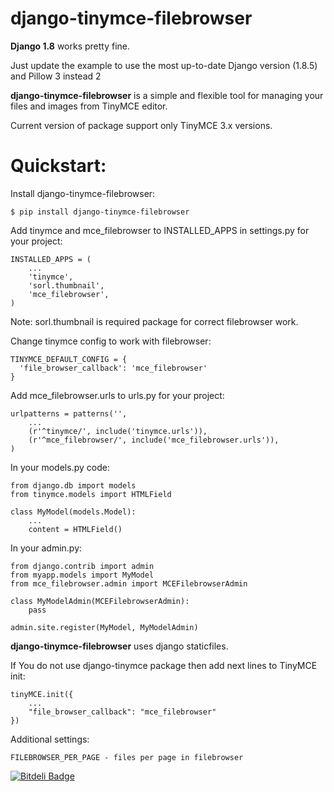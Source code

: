 django-tinymce-filebrowser
===

**Django 1.8** works pretty fine.

Just update the example to use the most up-to-date Django version (1.8.5) and Pillow 3 instead 2

**django-tinymce-filebrowser** is a simple and flexible tool for managing your files and images from TinyMCE editor.

Current version of package support only TinyMCE 3.x versions.

Quickstart:
===

Install django-tinymce-filebrowser:

    $ pip install django-tinymce-filebrowser

Add tinymce and mce_filebrowser to INSTALLED_APPS in settings.py for your project:

    INSTALLED_APPS = (
        ...
        'tinymce',
        'sorl.thumbnail',
        'mce_filebrowser',
    )

Note: sorl.thumbnail is required package for correct filebrowser work.
    
Change tinymce config to work with filebrowser:

    TINYMCE_DEFAULT_CONFIG = {
      'file_browser_callback': 'mce_filebrowser'
    }

Add mce_filebrowser.urls to urls.py for your project:

    urlpatterns = patterns('',
        ...
        (r'^tinymce/', include('tinymce.urls')),
        (r'^mce_filebrowser/', include('mce_filebrowser.urls')),
    )

In your models.py code:

    from django.db import models
    from tinymce.models import HTMLField

    class MyModel(models.Model):
        ...
        content = HTMLField()
        
In your admin.py:

    from django.contrib import admin
    from myapp.models import MyModel
    from mce_filebrowser.admin import MCEFilebrowserAdmin

    class MyModelAdmin(MCEFilebrowserAdmin):
        pass

    admin.site.register(MyModel, MyModelAdmin)

**django-tinymce-filebrowser** uses django staticfiles.


If You do not use django-tinymce package then add next lines to TinyMCE init:

    tinyMCE.init({
        ...
        "file_browser_callback": "mce_filebrowser"
    })
    

Additional settings:

    FILEBROWSER_PER_PAGE - files per page in filebrowser


[![Bitdeli Badge](https://d2weczhvl823v0.cloudfront.net/aisayko/django-tinymce-filebrowser/trend.png)](https://bitdeli.com/free "Bitdeli Badge")

